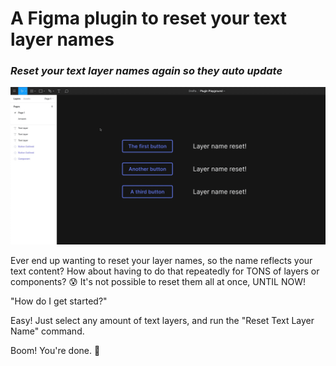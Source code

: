 # A Figma plugin to reset your text layer names
### *Reset your text layer names again so they auto update*

![GIF example](/Artwork/artwork.gif)

Ever end up wanting to reset your layer names, so the name reflects your text content? How about having to do that repeatedly for TONS of layers or components? 😰  It's not possible to reset them all at once, UNTIL NOW!

"How do I get started?"

Easy! Just select any amount of text layers, and run the "Reset Text Layer Name" command. 

Boom! You're done. 🎉
